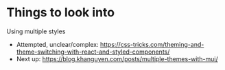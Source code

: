 # Things to look into

Using multiple styles
- Attempted, unclear/complex: https://css-tricks.com/theming-and-theme-switching-with-react-and-styled-components/
- Next up: https://blog.khanguyen.com/posts/multiple-themes-with-mui/
